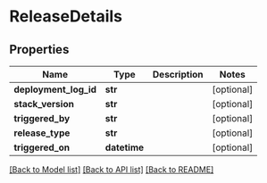 # ReleaseDetails

## Properties
Name | Type | Description | Notes
------------ | ------------- | ------------- | -------------
**deployment_log_id** | **str** |  | [optional] 
**stack_version** | **str** |  | [optional] 
**triggered_by** | **str** |  | [optional] 
**release_type** | **str** |  | [optional] 
**triggered_on** | **datetime** |  | [optional] 

[[Back to Model list]](../README.md#documentation-for-models) [[Back to API list]](../README.md#documentation-for-api-endpoints) [[Back to README]](../README.md)

